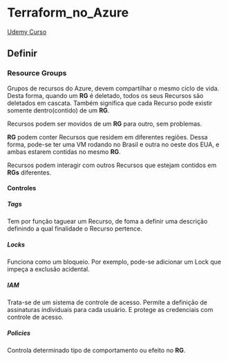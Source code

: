 # Terraform_no_Azure

[Udemy Curso](https://www.udemy.com/course/terraformazure/)

## Definir

### Resource Groups

Grupos de recursos do Azure, devem compartilhar o mesmo ciclo de vida. Desta
forma, quando um **RG** é deletado, todos os seus Recursos são deletados em cascata.
Também significa que cada Recurso pode existir somente dentro(contido) de um
**RG**.

Recursos podem ser movidos de um **RG** para outro, sem problemas.

**RG** podem conter Recursos que residem em diferentes regiões. Dessa forma,
pode-se ter uma VM rodando no Brasil e outra no oeste dos EUA, e ambas estarem
contidas no mesmo **RG**.

Recursos podem interagir com outros Recursos que estejam contidos em **RGs**
diferentes.

#### Controles

##### Tags

Tem por função taguear um Recurso, de foma a definir uma descrição definindo a
qual finalidade o Recurso pertence.

##### Locks

Funciona como um bloqueio. Por exemplo, pode-se adicionar um Lock que impeça a
exclusão acidental.

##### IAM

Trata-se de um sistema de controle de acesso. Permite a definição de assinaturas
individuais para cada usuário. E protege as credenciais com controle de acesso.

##### Policies

Controla determinado tipo de comportamento ou efeito no **RG**.
